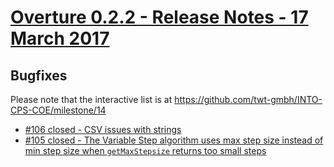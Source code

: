 
# [Overture 0.2.2 - Release Notes - 17 March 2017](https://github.com/twt-gmbh/INTO-CPS-COE/milestone/14)

## Bugfixes

Please note that the interactive list is at <https://github.com/twt-gmbh/INTO-CPS-COE/milestone/14>
* [#106 closed - CSV issues with strings](https://github.com/twt-gmbh/INTO-CPS-COE/issues/106)
* [#105 closed - The Variable Step algorithm uses max step size instead of min step size when `getMaxStepsize` returns too small steps](https://github.com/twt-gmbh/INTO-CPS-COE/issues/105)
